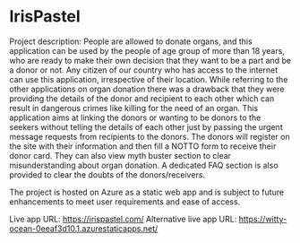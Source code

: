 # IrisPastel

Project description: People are allowed to donate organs, and this application can be used by the people of age group of more than 18 years, who are ready to make their own decision that they want to be a part and be a donor or not. Any citizen of our country who has access to the internet can use this application, irrespective of their location. While referring to the other applications on organ donation there was a drawback that they were providing the details of the donor and recipient to each other which can result in dangerous crimes like killing for the need of an organ. This application aims at linking the donors or wanting to be donors to the seekers without telling the details of each other just by passing the urgent message requests from recipients to the donors. The donors will register on the site with their information and then fill a NOTTO form to receive their donor card. They can also view myth buster section to clear misunderstanding about organ donation. A dedicated FAQ section is also provided to clear the doubts of the donors/receivers.

The project is hosted on Azure as a static web app and is subject to future enhancements to meet user requirements and ease of access.

Live app URL: https://irispastel.com/
Alternative live app URL: https://witty-ocean-0eeaf3d10.1.azurestaticapps.net/
